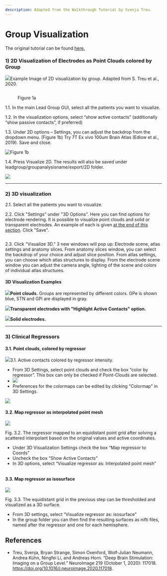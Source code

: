 ```yaml
---
description: Adapted from the Walkthrough Tutorial by Svenja Treu.
---
```


# Group Visualization

The original tutorial can be found [here.](https://ars.els-cdn.com/content/image/1-s2.0-S1053811920305048-mmc1.pdf)

### 1) 2D Visualization of Electrodes as Point Clouds colored by Group

![](<../.gitbook/assets/image (19).png>)Example Image of 2D visualization by group. Adapted from S. Treu et al., 2020.

<figure><img src="../.gitbook/assets/2dsettingsmaingui (1).png" alt=""><figcaption><p>Figure 1a</p></figcaption></figure>

1.1. In the main Lead Group GUI, select all the patients you want to visualize.

1.2. In the visualization options, select “show active contacts” (additionally “show passive contacts”, if preferred)

1.3. Under 2D options – Settings, you can adjust the backdrop from the dropdown menu. (Figure 1b) Try 7T Ex vivo 100um Brain Atlas (Edlow et al., 2019). Save and close.

![Figure 1b](../.gitbook/assets/2dsettings.png)

1.4. Press Visualize 2D. The results will also be saved under leadgroup/groupanalysisname/export/2D folder.

![](../.gitbook/assets/2dfolder.png)

***

### 2) 3D visualization

2.1. Select all the patients you want to visualize.

2.2. Click "Settings" under "3D Options". Here you can find options for electrode rendering. It is possible to visualize point clouds and solid or transparent electrodes. An example of each is given [at the end of this section](group-visualization.md#3d-visualization-examples). Click "Save".

<figure><img src="../.gitbook/assets/3delectrodesettings.png" alt=""><figcaption></figcaption></figure>

2.3. Click "Visualize 3D." 3 new windows will pop up: Electrode scene, atlas settings and anatomy slices. From anatomy slices window, you can select the backdrop of your choice and adjust slice position. From atlas settings, you can choose which atlas structures to display. From the electrode scene window you can adjust the camera angle, lighting of the scene and colors of individual atlas structures.

#### 3D Visualization Examples

![](<../.gitbook/assets/Screen Shot 2023-08-14 at 12.09.39.png>)**Point clouds.** Groups are represented by different colors. GPe is shown blue, STN and GPi are displayed in gray.

![](<../.gitbook/assets/Screen Shot 2023-08-14 at 12.25.23.png>)**Transparent electrodes with "Highlight Active Contacts" option.**

![](<../.gitbook/assets/Screen Shot 2023-08-14 at 12.29.02.png>)**Solid electrodes.**

***

### 3) Clinical Regressors

#### 3.1. Point clouds, colored by regressor&#x20;

![](<../.gitbook/assets/image (20).png>)3.1. Active contacts colored by regressor intensity.

* From 3D Settings, select point clouds and check the box “color by regressor”. This box can only be checked if Point-Clouds are selected.
* ![](<../.gitbook/assets/Screen Shot 2023-08-14 at 16.22.42.png>)
* Preferences for the colormaps can be edited by clicking "Colormap" in 3D Settings.

![](<../.gitbook/assets/Screen Shot 2023-08-14 at 16.23.11.png>)

#### 3.2. Map regressor as interpolated point mesh&#x20;

![](<../.gitbook/assets/image (21).png>)

Fig. 3.2. The regressor mapped to an equidistant point grid after solving a scattered interpolant based on the original values and active coordinates.

* Under 3D Visualization Settings check the box “Map regressor to Coords”
* Uncheck the box “Show Active Contacts”&#x20;
* In 3D options, select “Visualize regressor as: Interpolated point mesh”&#x20;

<figure><img src="../.gitbook/assets/mapregressortocoords.png" alt=""><figcaption></figcaption></figure>

#### 3.3. Map regressor as isosurface

![](<../.gitbook/assets/image (22).png>)

Fig. 3.3. The equidistant grid in the previous step can be thresholded and visualized as a 3D surface.

* From 3D settings, select “Visualize regressor as: isosurface”
* In the group folder you can then find the resulting surfaces as nifti files, named after the regressor and one for each hemisphere.&#x20;

## References

* Treu, Svenja, Bryan Strange, Simon Oxenford, Wolf-Julian Neumann, Andrea Kühn, Ningfei Li, and Andreas Horn. “Deep Brain Stimulation: Imaging on a Group Level.” NeuroImage 219 (October 1, 2020): 117018. https://doi.org/10.1016/j.neuroimage.2020.117018.
